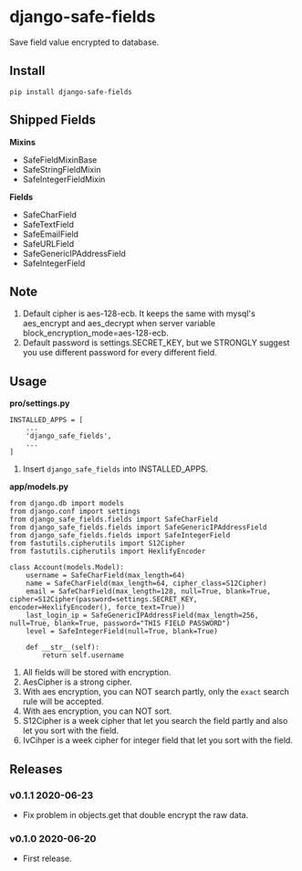 # django-safe-fields

Save field value encrypted to database.

## Install

```shell
pip install django-safe-fields
```

## Shipped Fields

**Mixins**

- SafeFieldMixinBase
- SafeStringFieldMixin
- SafeIntegerFieldMixin

**Fields**

- SafeCharField
- SafeTextField
- SafeEmailField
- SafeURLField
- SafeGenericIPAddressField
- SafeIntegerField

## Note

1. Default cipher is aes-128-ecb. It keeps the same with mysql's aes_encrypt and aes_decrypt when server variable block_encryption_mode=aes-128-ecb.
1. Default password is settings.SECRET_KEY, but we STRONGLY suggest you use different password for every different field.

## Usage

**pro/settings.py**

```
INSTALLED_APPS = [
    ...
    'django_safe_fields',
    ...
]
```

1. Insert `django_safe_fields` into INSTALLED_APPS.

**app/models.py**

```
from django.db import models
from django.conf import settings
from django_safe_fields.fields import SafeCharField
from django_safe_fields.fields import SafeGenericIPAddressField
from django_safe_fields.fields import SafeIntegerField
from fastutils.cipherutils import S12Cipher
from fastutils.cipherutils import HexlifyEncoder

class Account(models.Model):
    username = SafeCharField(max_length=64)
    name = SafeCharField(max_length=64, cipher_class=S12Cipher)
    email = SafeCharField(max_length=128, null=True, blank=True, cipher=S12Cipher(password=settings.SECRET_KEY, encoder=HexlifyEncoder(), force_text=True))
    last_login_ip = SafeGenericIPAddressField(max_length=256, null=True, blank=True, password="THIS FIELD PASSWORD")
    level = SafeIntegerField(null=True, blank=True)

    def __str__(self):
        return self.username

```

1. All fields will be stored with encryption.
1. AesCipher is a strong cipher.
1. With aes encryption, you can NOT search partly, only the `exact` search rule will be accepted.
1. With aes encryption, you can NOT sort.
1. S12Cipher is a week cipher that let you search the field partly and also let you sort with the field.
1. IvCihper is a week cipher for integer field that let you sort with the field.

## Releases

### v0.1.1 2020-06-23

- Fix problem in objects.get that double encrypt the raw data.

### v0.1.0 2020-06-20

- First release.
